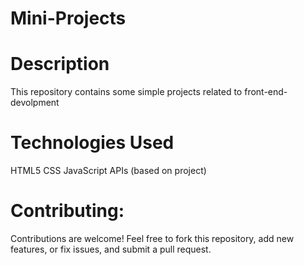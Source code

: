 # Mini-Projects 

# Description
This repository contains some simple projects related to front-end-devolpment 

# Technologies Used
HTML5
CSS
JavaScript
APIs (based on project)

# Contributing:
Contributions are welcome! Feel free to fork this repository, add new features, or fix issues, and submit a pull request.
